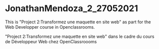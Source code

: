 # JonathanMendoza_2_27052021
This is "Project 2:Transformez une maquette en site web" as part for the Web Developper course in Openclassrooms.

"Project 2:Transformez une maquette en site web" dans le cadre du cours de Développeur Web chez OpenClassroooms

